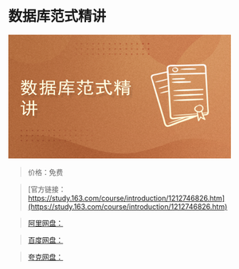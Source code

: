 # 数据库范式精讲

![img](../../../assets/study163/free/00246b65d3484b4d95d1c26d772a031e.png)

> 价格：免费

> [官方链接：https://study.163.com/course/introduction/1212746826.htm](https://study.163.com/course/introduction/1212746826.htm)

> [阿里网盘：]()

> [百度网盘：]()

> [夸克网盘：]()
